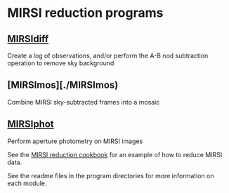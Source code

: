 # MIRSI reduction programs

## [MIRSIdiff](./MIRSIdiff)
Create a log of observations, and/or perform the A-B nod subtraction operation to remove sky background

## [MIRSImos][./MIRSImos)
Combine MIRSI sky-subtracted frames into a mosaic

## [MIRSIphot](./MIRSIphot)
Perform aperture photometry on MIRSI images


See the [MIRSI reduction cookbook](https://github.com/jhora99/MIRSI/blob/main/MIRSIcookbook.md) for an 
example of how to reduce MIRSI data.

See the readme files in the program directories for more information on each module.
